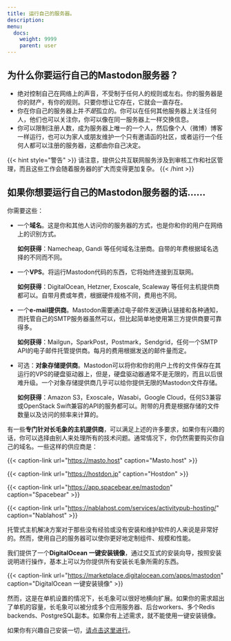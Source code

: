 ```yaml
---
title: 运行自己的服务器。
description:
menu:
  docs:
    weight: 9999
    parent: user
---
```


## 为什么你要运行自己的Mastodon服务器？

- 绝对控制自己在网络上的声音，不受制于任何人的规则或左右。你的服务器是你的财产，有你的规则。只要你想让它存在，它就会一直存在。
- 你在你自己的服务器上并*不是*孤立的。你可以在任何其他服务器上关注任何人，他们也可以关注你，你可以像在同一服务器上一样交换信息。
- 你可以限制注册人数，成为服务器上唯一的一个人，然后像个人（微博）博客一样运行，也可以为家人或朋友维护一个只有邀请函的社区，或者运行一个任何人都可以注册的服务器，这都由你自己决定。

{{< hint style="警告" >}}
请注意，提供公共互联网服务涉及到审核工作和社区管理，而且这些工作会随着服务器的扩大而变得更加复杂。
{{< /hint >}}

## 如果你想要运行自己的Mastodon服务器的话……

你需要这些：

- 一个**域名**。这是你和其他人访问你的服务器的方式，也是你和你的用户在网络上的识别方式。

  **如何获得**：Namecheap, Gandi 等任何域名注册商。自带的年费根据域名选择的不同而不同。
  
- 一个**VPS**。将运行Mastodon代码的东西，它将始终连接到互联网。

  **如何获得**：DigitalOcean, Hetzner, Exoscale, Scaleway 等任何主机提供商都可以。自带月费或年费，根据硬件规格不同，费用也不同。

- 一个**e-mail提供商**。Mastodon需要通过电子邮件发送确认链接和各种通知，而托管自己的SMTP服务器虽然可以，但比起简单地使用第三方提供商要可靠得多。

  **如何获得**：Mailgun，SparkPost，Postmark，Sendgrid，任何一个SMTP API的电子邮件托管提供商。每月的费用根据发送的邮件量而定。

- 可选：**对象存储提供商**。Mastodon可以将你和你的用户上传的文件保存在其运行的VPS的硬盘驱动器上，但是，硬盘驱动器通常不是无限的，而且以后很难升级。一个对象存储提供商几乎可以给你提供无限的Mastodon文件存储。

  **如何获得**：Amazon S3，Exoscale，Wasabi，Google Cloud，任何S3兼容或OpenStack Swift兼容的API的服务都可以。附带的月费是根据存储的文件数量以及访问的频率来计算的。

有一些**专门针对长毛象的主机提供商**，可以满足上述的许多要求，如果你有兴趣的话，你可以选择由别人来处理所有的技术问题。通常情况下，你仍然需要购买你自己的域名。一些这样的供应商是：

{{< caption-link url="https://masto.host" caption="Masto.host" >}}

{{< caption-link url="https://hostdon.jp" caption="Hostdon" >}}

{{< caption-link url="https://app.spacebear.ee/mastodon" caption="Spacebear" >}}

{{< caption-link url="https://nablahost.com/services/activitypub-hosting/" caption="Nablahost" >}}

托管式主机解决方案对于那些没有经验或没有安装和维护软件的人来说是非常好的。然而，使用自己的服务器可以使你更好地定制组件、规模和性能。

我们提供了一个**DigitalOcean 一键安装镜像**，通过交互式的安装向导，按照安装说明进行操作，基本上可以为你提供所有安装长毛象所需的东西。

{{< caption-link url="https://marketplace.digitalocean.com/apps/mastodon" caption="DigitalOcean 一键安装镜像" >}}

然而，这是在单机设置的情况下，长毛象可以很好地横向扩展。如果你的需求超出了单机的容量，长毛象可以被分成多个应用服务器、后台workers、多个Redis backends、PostgreSQL副本。如果你有上述需求，就不能使用一键安装镜像。

如果你有兴趣自己安装一切，[请点击这里进行](https://docs.joinmastodon.org/admin/prerequisites/)。

